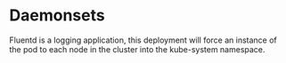 # Daemonsets

Fluentd is a logging application, this deployment will force an instance of the pod to each node in the cluster into the kube-system namespace.